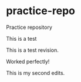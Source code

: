# practice-repo
Practice repository

This is a test

This is a test revision.

Worked perfectly!

This is my second edits.

